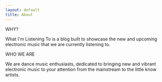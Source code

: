 ```yaml
---
layout: default
title: About
---
```

WHY?

What I'm Listening To is a blog built to showcase the new and upcoming electronic music that we are currently listening to.

WHO WE ARE

We are dance music enthusiasts, dedicated to bringing new and vibrant electronic music to your attention from the mainstream to the little know artists.
